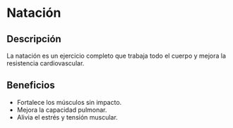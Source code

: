 # Natación

## Descripción
La natación es un ejercicio completo que trabaja todo el cuerpo y mejora la resistencia cardiovascular.

## Beneficios
- Fortalece los músculos sin impacto.
- Mejora la capacidad pulmonar.
- Alivia el estrés y tensión muscular.
